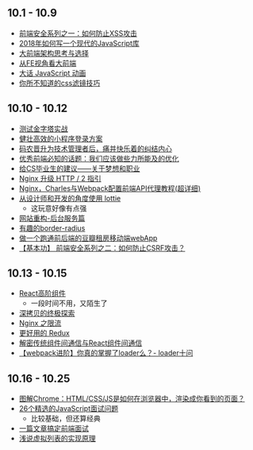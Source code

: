 ## 10.1 - 10.9
* [前端安全系列之一：如何防止XSS攻击](https://mp.weixin.qq.com/s/kWxnYcCTLAQp5CGFrw30mQ)
* [2018年如何写一个现代的JavaScript库](https://yanhaijing.com/javascript/2018/08/17/2020-js-lib/)
* [大前端架构思考与选择](https://www.jianshu.com/p/bb8ac7db7e2d)
* [从FE视角看大前端](https://zhuanlan.zhihu.com/p/45421800)
* [大话 JavaScript 动画](https://juejin.im/post/5bb64f35f265da0abf7cfc1a)
* [你所不知道的css滤镜技巧](http://web.jobbole.com/92460/)

## 10.10 - 10.12
* [测试金字塔实战](https://insights.thoughtworks.cn/practical-test-pyramid/)
* [健壮高效的小程序登录方案](https://mp.weixin.qq.com/s?__biz=MzU0OTExNzYwNg==&mid=2247484421&idx=1&sn=a40c6ca294de39fe502a8d511994da34&chksm=fbb58fccccc206dae8b559365706a8b60f6ce654b46b0414b1a04c7481502d3838c030450dc3&token=1355569705&lang=zh_CN&rd2werd=1#wechat_redirect)
* [码农晋升为技术管理者后，痛并快乐着的纠结内心](https://mp.weixin.qq.com/s/DcQjIaHc7_qZS70ooa245Q)
* [优秀前端必知的话题：我们应该做些力所能及的优化](https://juejin.im/post/5bbc1b0c6fb9a05cf230140c)
* [给CS毕业生的建议——关于梦想和职业](https://mp.weixin.qq.com/s/EqLDVfR0f8RXltdqgXYaHQ)
* [Nginx 升级 HTTP / 2 指引](https://www.jackpu.com/nginx-sheng-ji-http-2-zhi-yin/)
* [Nginx，Charles与Webpack配置前端API代理教程(超详细)](https://juejin.im/post/5bb0e6b55188255c6e707237)
* [从设计师和开发的角度使用 lottie](https://juejin.im/post/5bbdc118f265da0ae8013558)
  * 这玩意好像有点强
* [网站重构-后台服务篇](https://jooger.me/article/5bbe2f1d927f7c0028ff7049)
* [有趣的border-radius](https://juejin.im/post/5bb815056fb9a05d171d5660)
* [做一个跑通前后端的豆瓣租房移动端webApp](https://juejin.im/post/5bb87626e51d450e6d011433)
* [【基本功】 前端安全系列之二：如何防止CSRF攻击？](https://mp.weixin.qq.com/s/sYoccR4-qM4crgkQBYvSpA)

## 10.13 - 10.15
* [React高阶组件](https://mp.weixin.qq.com/s/_zQZ4Gg9WIG-3byL_p13QA)
  * 一段时间不用，又陌生了
* [深拷贝的终极探索 ](https://yanhaijing.com/javascript/2018/10/10/clone-deep/)
* [Nginx 之限流](https://chenyongjun.vip/articles/81)
* [更好用的 Redux](http://yoyoyohamapi.me/2018/09/04/%E6%9B%B4%E5%A5%BD%E7%94%A8%E7%9A%84_Redux/)
* [解密传统组件间通信与React组件间通信](https://yanhaijing.com/javascript/2018/08/16/react-component-communication/)
* [【webpack进阶】你真的掌握了loader么？- loader十问 ](https://juejin.im/post/5bc1a73df265da0a8d36b74f)

## 10.16 - 10.25
* [图解Chrome：HTML/CSS/JS是如何在浏览器中，渲染成你看到的页面？](https://mp.weixin.qq.com/s/0jXQFRzFDfuphjU40x8LfA)
* [26个精选的JavaScript面试问题](https://blog.fundebug.com/2018/10/18/top-26-js-interview-questions/)
  * 比较基础，但还算经典
* [一篇文章搞定前端面试](https://www.epubit.com/selfpublish/article/4460)
* [浅说虚拟列表的实现原理](https://github.com/dwqs/blog/issues/70)